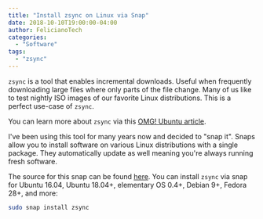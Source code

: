 ```yaml
---
title: "Install zsync on Linux via Snap"
date: 2018-10-10T19:00:00-04:00
author: FelicianoTech
categories:
  - "Software"
tags:
  - "zsync"
---
```


`zsync` is a tool that enables incremental downloads.
Useful when frequently downloading large files where only parts of the file change.
Many of us like to test nightly ISO images of our favorite Linux distributions.
This is a perfect use-case of `zsync`.

You can learn more about `zsync` via this [OMG! Ubuntu article][zsync].

<!--more-->

I've been using this tool for many years now and decided to "snap it".
Snaps allow you to install software on various Linux distributions with a single package.
They automatically update as well meaning you're always running fresh software.

The source for this snap can be found [here][gh-zsync-snap].
You can install `zsync` via snap for Ubuntu 16.04, Ubuntu 18.04+, elementary OS 0.4+, Debian 9+, Fedora 28+, and more:

```bash
sudo snap install zsync
```



[zsync]: https://www.omgubuntu.co.uk/2013/01/how-to-update-an-ubuntu-daily-iso-using-zsync
[gh-zsync-snap]: https://github.com/felicianotech/zsync-snap
